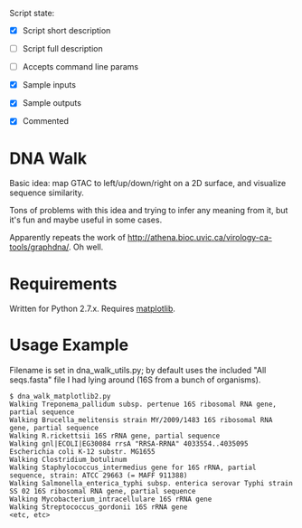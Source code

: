 

Script state:
 - [x] Script short description
 - [ ] Script full description
 - [ ] Accepts command line params
 - [x] Sample inputs
 - [x] Sample outputs
 - [x] Commented

 
# DNA Walk

Basic idea: map GTAC to left/up/down/right on a 2D surface, and visualize sequence similarity. 

Tons of problems with this idea and trying to infer any meaning from it, but it's fun and maybe useful in some cases.

Apparently repeats the work of http://athena.bioc.uvic.ca/virology-ca-tools/graphdna/. Oh well. 

# Requirements

Written for Python 2.7.x. Requires [matplotlib](http://matplotlib.org/users/installing.html).

# Usage Example

Filename is set in dna_walk_utils.py; by default uses the included "All seqs.fasta" file I had lying around (16S from a bunch of organisms). 

```
$ dna_walk_matplotlib2.py
Walking Treponema_pallidum subsp. pertenue 16S ribosomal RNA gene, partial sequence
Walking Brucella_melitensis strain MY/2009/1483 16S ribosomal RNA gene, partial sequence
Walking R.rickettsii 16S rRNA gene, partial sequence
Walking gnl|ECOLI|EG30084 rrsA "RRSA-RRNA" 4033554..4035095 Escherichia coli K-12 substr. MG1655
Walking Clostridium_botulinum
Walking Staphylococcus_intermedius gene for 16S rRNA, partial sequence, strain: ATCC 29663 (= MAFF 911388)
Walking Salmonella_enterica_typhi subsp. enterica serovar Typhi strain SS 02 16S ribosomal RNA gene, partial sequence
Walking Mycobacterium_intracellulare 16S rRNA gene
Walking Streptococcus_gordonii 16S rRNA gene
<etc, etc>
```